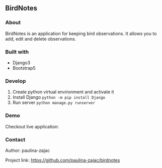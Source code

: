 ## BirdNotes

### About
BirdNotes is an application for keeping bird observations. It allows you to add, edit and delete observations.

### Built with
- Django3
- Bootstrap5

### Develop
1. Create python virtual environment and activate it
1. Install Django
   ```python -m pip install Django```
1. Run server
    ```python manage.py runserver```

### Demo
Checkout live application: 


### Contact
Author: paulina-zajac

Project link: https://github.com/paulina-zajac/birdnotes